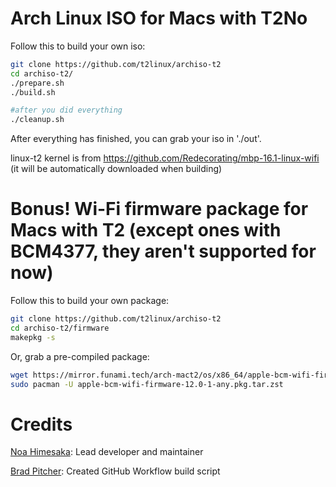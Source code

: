 # Arch Linux ISO for Macs with T2No

Follow this to build your own iso:

```sh
git clone https://github.com/t2linux/archiso-t2
cd archiso-t2/
./prepare.sh
./build.sh

#after you did everything
./cleanup.sh
```

After everything has finished, you can grab your iso in './out'.

linux-t2 kernel is from https://github.com/Redecorating/mbp-16.1-linux-wifi (it will be automatically downloaded when building)

# Bonus! Wi-Fi firmware package for Macs with T2 (except ones with BCM4377, they aren't supported for now)

Follow this to build your own package:

```sh
git clone https://github.com/t2linux/archiso-t2
cd archiso-t2/firmware
makepkg -s
```
Or, grab a pre-compiled package:

```sh
wget https://mirror.funami.tech/arch-mact2/os/x86_64/apple-bcm-wifi-firmware-12.0-1-any.pkg.tar.zst
sudo pacman -U apple-bcm-wifi-firmware-12.0-1-any.pkg.tar.zst
```
# Credits

[Noa Himesaka](https://github.com/NoaHimesaka1873): Lead developer and maintainer

[Brad Pitcher](https://github.com/brad): Created GitHub Workflow build script

